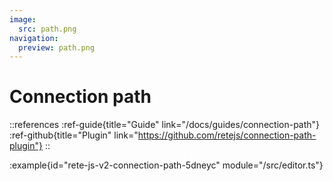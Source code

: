```yaml
---
image:
  src: path.png
navigation:
  preview: path.png
---
```


# Connection path

::references
:ref-guide{title="Guide" link="/docs/guides/connection-path"}
:ref-github{title="Plugin" link="https://github.com/retejs/connection-path-plugin"}
::

:example{id="rete-js-v2-connection-path-5dneyc" module="/src/editor.ts"}
